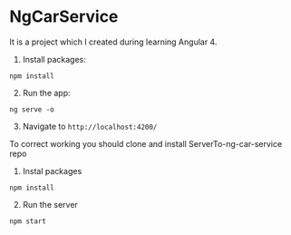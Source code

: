 # NgCarService

It is a project which I created during learning Angular 4.

1. Install packages:
```
npm install
```
2. Run the app:
```
ng serve -o
```
3.  Navigate to `http://localhost:4200/`


To correct working you should clone and install ServerTo-ng-car-service repo

1. Instal packages
```
npm install
```
2. Run the server
```
npm start
```
